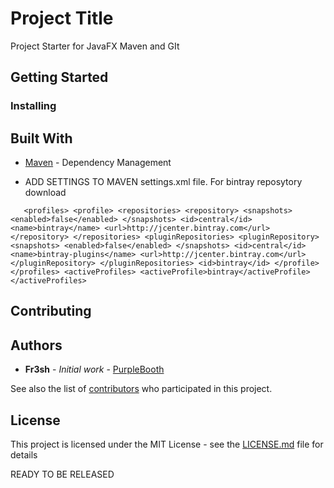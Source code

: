 # Project Title

Project Starter for JavaFX Maven and GIt

## Getting Started

### Installing

## Built With

* [Maven](https://maven.apache.org/) - Dependency Management

* ADD SETTINGS TO MAVEN settings.xml file. For bintray reposytory download

`   <profiles>
        <profile>
            <repositories>
                <repository>
                    <snapshots>
                        <enabled>false</enabled>
                    </snapshots>
                    <id>central</id>
                    <name>bintray</name>
                    <url>http://jcenter.bintray.com</url>
                </repository>
            </repositories>
            <pluginRepositories>
                <pluginRepository>
                    <snapshots>
                        <enabled>false</enabled>
                    </snapshots>
                    <id>central</id>
                    <name>bintray-plugins</name>
                    <url>http://jcenter.bintray.com</url>
                </pluginRepository>
            </pluginRepositories>
            <id>bintray</id>
        </profile>
    </profiles>
    <activeProfiles>
        <activeProfile>bintray</activeProfile>
</activeProfiles>`
 

## Contributing

## Authors

* **Fr3sh** - *Initial work* - [PurpleBooth](https://github.com/fr3sh/JavaFxStarter)

See also the list of [contributors](https://github.com/fr3sh/JavaFxStarter/contributors) who participated in this project.

## License

This project is licensed under the MIT License - see the [LICENSE.md](LICENSE.md) file for details

READY TO BE RELEASED


